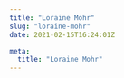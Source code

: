 ```yaml
---
title: "Loraine Mohr"
slug: "loraine-mohr"
date: 2021-02-15T16:24:01Z

meta:
  title: "Loraine Mohr"
---
```



